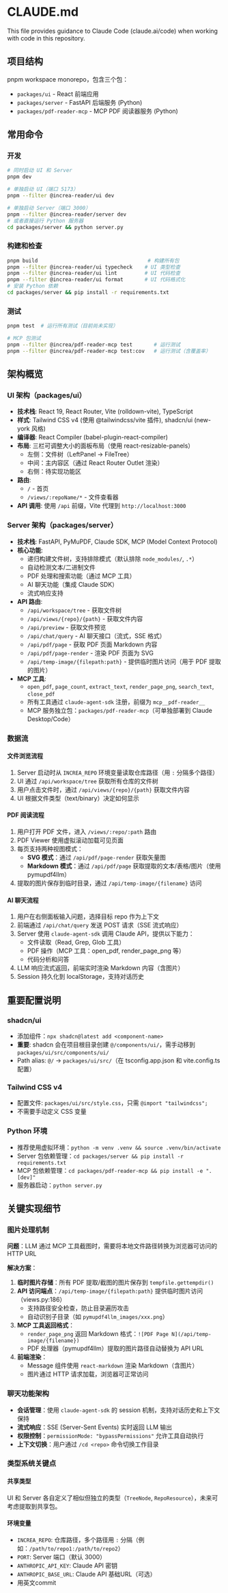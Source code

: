 # CLAUDE.md

This file provides guidance to Claude Code (claude.ai/code) when working with code in this repository.

## 项目结构

pnpm workspace monorepo，包含三个包：
- `packages/ui` - React 前端应用
- `packages/server` - FastAPI 后端服务 (Python)
- `packages/pdf-reader-mcp` - MCP PDF 阅读器服务 (Python)

## 常用命令

### 开发
```bash
# 同时启动 UI 和 Server
pnpm dev

# 单独启动 UI（端口 5173）
pnpm --filter @increa-reader/ui dev

# 单独启动 Server（端口 3000）
pnpm --filter @increa-reader/server dev
# 或者直接运行 Python 服务器
cd packages/server && python server.py
```

### 构建和检查
```bash
pnpm build                                    # 构建所有包
pnpm --filter @increa-reader/ui typecheck    # UI 类型检查
pnpm --filter @increa-reader/ui lint         # UI 代码检查
pnpm --filter @increa-reader/ui format       # UI 代码格式化
# 安装 Python 依赖
cd packages/server && pip install -r requirements.txt
```

### 测试
```bash
pnpm test  # 运行所有测试（目前尚未实现）

# MCP 包测试
pnpm --filter @increa/pdf-reader-mcp test       # 运行测试
pnpm --filter @increa/pdf-reader-mcp test:cov   # 运行测试（含覆盖率）
```

## 架构概览

### UI 架构（packages/ui）
- **技术栈**: React 19, React Router, Vite (rolldown-vite), TypeScript
- **样式**: Tailwind CSS v4 (使用 @tailwindcss/vite 插件), shadcn/ui (new-york 风格)
- **编译器**: React Compiler (babel-plugin-react-compiler)
- **布局**: 三栏可调整大小的面板布局（使用 react-resizable-panels）
  - 左侧：文件树（LeftPanel → FileTree）
  - 中间：主内容区（通过 React Router Outlet 渲染）
  - 右侧：待实现功能区
- **路由**:
  - `/` - 首页
  - `/views/:repoName/*` - 文件查看器
- **API 调用**: 使用 `/api` 前缀，Vite 代理到 `http://localhost:3000`

### Server 架构（packages/server）
- **技术栈**: FastAPI, PyMuPDF, Claude SDK, MCP (Model Context Protocol)
- **核心功能**:
  - 递归构建文件树，支持排除模式（默认排除 `node_modules/`, `.*`）
  - 自动检测文本/二进制文件
  - PDF 处理和搜索功能（通过 MCP 工具）
  - AI 聊天功能（集成 Claude SDK）
  - 流式响应支持
- **API 路由**:
  - `/api/workspace/tree` - 获取文件树
  - `/api/views/{repo}/{path}` - 获取文件内容
  - `/api/preview` - 获取文件预览
  - `/api/chat/query` - AI 聊天接口（流式，SSE 格式）
  - `/api/pdf/page` - 获取 PDF 页面 Markdown 内容
  - `/api/pdf/page-render` - 渲染 PDF 页面为 SVG
  - `/api/temp-image/{filepath:path}` - 提供临时图片访问（用于 PDF 提取的图片）
- **MCP 工具**:
  - `open_pdf`, `page_count`, `extract_text`, `render_page_png`, `search_text`, `close_pdf`
  - 所有工具通过 `claude-agent-sdk` 注册，前缀为 `mcp__pdf-reader__`
  - MCP 服务独立包：`packages/pdf-reader-mcp`（可单独部署到 Claude Desktop/Code）

### 数据流

#### 文件浏览流程
1. Server 启动时从 `INCREA_REPO` 环境变量读取仓库路径（用 `:` 分隔多个路径）
2. UI 通过 `/api/workspace/tree` 获取所有仓库的文件树
3. 用户点击文件时，通过 `/api/views/{repo}/{path}` 获取文件内容
4. UI 根据文件类型（text/binary）决定如何显示

#### PDF 阅读流程
1. 用户打开 PDF 文件，进入 `/views/:repo/:path` 路由
2. PDF Viewer 使用虚拟滚动加载可见页面
3. 每页支持两种视图模式：
   - **SVG 模式**：通过 `/api/pdf/page-render` 获取矢量图
   - **Markdown 模式**：通过 `/api/pdf/page` 获取提取的文本/表格/图片（使用 pymupdf4llm）
4. 提取的图片保存到临时目录，通过 `/api/temp-image/{filename}` 访问

#### AI 聊天流程
1. 用户在右侧面板输入问题，选择目标 repo 作为上下文
2. 前端通过 `/api/chat/query` 发送 POST 请求（SSE 流式响应）
3. Server 使用 `claude-agent-sdk` 调用 Claude API，提供以下能力：
   - 文件读取（Read, Grep, Glob 工具）
   - PDF 操作（MCP 工具：open_pdf, render_page_png 等）
   - 代码分析和问答
4. LLM 响应流式返回，前端实时渲染 Markdown 内容（含图片）
5. Session 持久化到 localStorage，支持对话历史

## 重要配置说明

### shadcn/ui
- 添加组件：`npx shadcn@latest add <component-name>`
- **重要**: shadcn 会在项目根目录创建 `@/components/ui/`，需手动移到 `packages/ui/src/components/ui/`
- Path alias: `@/` → `packages/ui/src/`（在 tsconfig.app.json 和 vite.config.ts 配置）

### Tailwind CSS v4
- 配置文件: `packages/ui/src/style.css`，只需 `@import "tailwindcss";`
- 不需要手动定义 CSS 变量

### Python 环境
- 推荐使用虚拟环境：`python -m venv .venv && source .venv/bin/activate`
- Server 包依赖管理：`cd packages/server && pip install -r requirements.txt`
- MCP 包依赖管理：`cd packages/pdf-reader-mcp && pip install -e ".[dev]"`
- 服务器启动：`python server.py`

## 关键实现细节

### 图片处理机制
**问题**：LLM 通过 MCP 工具截图时，需要将本地文件路径转换为浏览器可访问的 HTTP URL

**解决方案**：
1. **临时图片存储**：所有 PDF 提取/截图的图片保存到 `tempfile.gettempdir()`
2. **API 访问端点**：`/api/temp-image/{filepath:path}` 提供临时图片访问（views.py:186）
   - 支持路径安全检查，防止目录遍历攻击
   - 自动识别子目录（如 `pymupdf4llm_images/xxx.png`）
3. **MCP 工具返回格式**：
   - `render_page_png` 返回 Markdown 格式：`![PDF Page N](/api/temp-image/{filename})`
   - PDF 处理器（pymupdf4llm）提取的图片路径自动替换为 API URL
4. **前端渲染**：
   - Message 组件使用 `react-markdown` 渲染 Markdown（含图片）
   - 图片通过 HTTP 请求加载，浏览器可正常访问

### 聊天功能架构
- **会话管理**：使用 `claude-agent-sdk` 的 session 机制，支持对话历史和上下文保持
- **流式响应**：SSE (Server-Sent Events) 实时返回 LLM 输出
- **权限控制**：`permissionMode: "bypassPermissions"` 允许工具自动执行
- **上下文切换**：用户通过 `/cd <repo>` 命令切换工作目录

### 类型系统关键点

#### 共享类型
UI 和 Server 各自定义了相似但独立的类型（`TreeNode`, `RepoResource`），未来可考虑提取到共享包。

#### 环境变量
- `INCREA_REPO`: 仓库路径，多个路径用 `:` 分隔（例如：`/path/to/repo1:/path/to/repo2`）
- `PORT`: Server 端口（默认 3000）
- `ANTHROPIC_API_KEY`: Claude API 密钥
- `ANTHROPIC_BASE_URL`: Claude API 基础URL（可选）
- 用英文commit